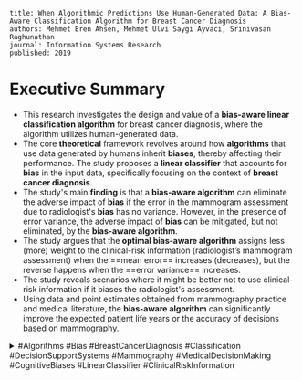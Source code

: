 ```
title: When Algorithmic Predictions Use Human-Generated Data: A Bias-Aware Classification Algorithm for Breast Cancer Diagnosis
authors: Mehmet Eren Ahsen, Mehmet Ulvi Saygi Ayvaci, Srinivasan Raghunathan
journal: Information Systems Research
published: 2019
```

# Executive Summary

*   This research investigates the design and value of a **bias-aware linear classification algorithm** for breast cancer diagnosis, where the algorithm utilizes human-generated data.
*   The core **theoretical** framework revolves around how **algorithms** that use data generated by humans inherit **biases**, thereby affecting their performance. The study proposes a **linear classifier** that accounts for **bias** in the input data, specifically focusing on the context of **breast cancer diagnosis**.
*   The study's main **finding** is that a **bias-aware algorithm** can eliminate the adverse impact of **bias** if the error in the mammogram assessment due to radiologist's **bias** has no variance. However, in the presence of error variance, the adverse impact of **bias** can be mitigated, but not eliminated, by the **bias-aware algorithm**.
*   The study argues that the **optimal bias-aware algorithm** assigns less (more) weight to the clinical-risk information (radiologist’s mammogram assessment) when the ==mean error== increases (decreases), but the reverse happens when the ==error variance== increases.
*   The study reveals scenarios where it might be better not to use clinical-risk information if it biases the radiologist's assessment.
*   Using data and point estimates obtained from mammography practice and medical literature, the **bias-aware algorithm** can significantly improve the expected patient life years or the accuracy of decisions based on mammography.

<details>
  <summary>#Algorithms #Bias #BreastCancerDiagnosis #Classification #DecisionSupportSystems #Mammography #MedicalDecisionMaking #CognitiveBiases #LinearClassifier #ClinicalRiskInformation
</summary>
	
# 1. Introduction

*   **Algorithms** are increasingly used in decision-making across various domains, but they can be susceptible to human **biases** when the input data is human-generated [Agarwal and Dhar 2014].
*   Algorithms using human-generated decisions as inputs can inherit and even exacerbate **biases** [Coiera 2015, Barocas and Selbst 2016].
    *   This situation is seen in areas like loan approvals, job hiring, and law enforcement [Pasquale 2015].
	*   **Algorithms** that ignore **bias** may provide predictions that suffer from limitations akin to those provided by human beings, potentially worsening the errors [Coiera 2015, Barocas and Selbst 2016].
*   The study aims to design an **algorithm** that accounts for **bias** in input data, particularly in the context of a **clinical decision support system (CDSS)** for **breast cancer diagnosis**.
	*   The **CDSS** is a tool to help referring physicians make informed decisions based on **mammography**.
	*   This approach aligns with integrating **information systems (IS)** research methods and **behavioral economics** to address issues and inform **design science research** [Goes, 2013].

## 1.1. Role of Bias in Breast Cancer Diagnosis

*   In **breast cancer diagnosis**, referring physicians use radiologists' assessments, patient clinical-risk information, and patient preferences [Ayvaci et al. 2018].
*   Radiologists provide probabilistic risk assessments based on **mammogram** findings, often considering the patient's clinical-risk information.
*   The impact of clinical-risk information on radiologists’ assessments is debated; some argue it improves accuracy, while others suggest it may bias the radiologist [Loy and Irwig 2004, Elmore et al. 1997].
*   The radiologist’s assessment could be biased by the patient’s clinical-risk information [Carney et al. 2012].
	*   Undue influences resulting from radiologists’ cognitive **biases** may affect the performance of the referring physician.
*   A **CDSS** can be a valuable tool for referring physicians by helping them make recommendations on follow-up actions.
	*   An important component of such a **CDSS** is the **classification algorithm** that uses the **clinical-risk information** and **mammogram** assessment to predict the likelihood of cancer.
*   The study addresses three key research questions:
    *   What is the optimal design of a linear classification algorithm in the presence of radiologist **bias**?
    *   How does the **bias** affect the **algorithm’s** performance and design?
    *   Should the **clinical-risk information** be used at all in the diagnostic process given its potential to **bias** the radiologist?
*   The contributions of this research are:
    *   A new approach to designing a **bias-aware classification algorithm** and analyzing the impact of **bias** on the algorithm and its performance, which is new to the literature.
    *   Quantifying the value of **bias-aware algorithms** in the **breast-cancer-diagnosis** context.

# 2. Related Literature

*   The study is related to literature on cognitive **biases** in medical decision making, the design of **decision support systems (DSS)**, and mathematical modeling of **decision biases**.

## 2.1. Cognitive Biases in Radiological Diagnosis

*   The presence of **clinical-risk information** is critical in **breast-cancer-diagnostic** performance and may reflect features of various types of **biases**.
*   Three common **biases** are **anchoring**, confirmation, and availability, which occur when synthesizing information for medical decisions [Ogdie et al. 2012].
    *   **Anchoring bias**: The human tendency to overvalue a single piece of information.
	    *   In radiology, the radiologist may be anchored by the clinical history when assessing the radiographic image [Lee et al. 2013, Alpert and Hillman 2004].
	    *   To mitigate the **anchoring effect**, it has been suggested that radiologists look at the image first [Griscom 2002].
	*   **Confirmation bias**: The decision maker looks for confirming evidence to bolster an early assessment, rather than trying to disprove it.
	    *   An early judgment based on the patient’s **clinical-risk information** may induce a radiologist to focus on **mammogram** features consistent with the initial impression and ignore the features that conflict with it [Wallsten 1981].
	    *   **Confirmation bias** relates to a radiologist’s interpretation of findings in support of prior conclusions, while **anchoring** relates to overreliance on a single piece of information, the **clinical-risk information**.
	    *   **Confirmation bias** may amplify the **anchoring effect** in diagnostic decisions [Croskerry 2003].
    *   **Availability bias**: A person overestimates the probability of an event that comes immediately to the person’s mind.
	    *   The **clinical-risk information**, when available at the time of imaging interpretation, may nudge the radiologist to be more suspicious of any findings on an image [Eraker and Politser 1982].
	    *   **Availability bias** can occur when a person overestimates the probability of an event that comes immediately to the person’s mind.
	    *   Mamede et al. (2010) found that medical residents were susceptible to **availability bias**.

## 2.2. Related IS Research

*   The existing literature on **classification** under noisy data focuses mainly on the development of expert systems where decision rules are learned from training data [Hong and Tsang 1997, Wu et al. 2003, Saar-Tsechansky and Provost 2007].
    *   Researchers have developed input modification methods to eliminate the negative effects of noise in training data [Mookerjee 2001, Jiang et al. 2005].
*   A substream of the classification literature focuses on discriminating classes under strategically manipulated data [Dalvi et al. 2004].
    *   Researchers proposed methods for optimal classification [Boylu et al. 2010] or for approximate solutions [Boylu et al. 2007].
*   The study’s approach differs from previous studies by:
    *   Explicitly modeling the source of noise as human **biases** rather than strategic agents.
    *   Decomposing the source of noise into systematic and random parts.
    *   Providing theoretical insights into how input **bias** affects **algorithm** design and performance.

## 2.3. Related Decision Analytic Work

*   The **decision analysis** and operations management community is examining problems related to the mathematical modeling of **decision biases**.
    *   An optimization-based approach was proposed to determine the weights for biased quantile judgments [Bansal et al. 2017].
    *   Research has found that **bias** can be beneficial in coordinating the firms’ decisions [Li et al. 2017].
    *   A machine-learning mechanism was developed to alleviate overconfidence **bias** and the overfitting problem while aggregating forecasts [Grushka-Cockayne et al. 2016].
*   The study takes a prescriptive approach and studies how the **algorithm** should be designed to optimally aggregate information and make recommendations in the presence of biased data.

# 3. Model Description

*   The model considers a patient with an unknown true health status and a radiologist assessing the **mammogram** to determine the presence or absence of cancer.
*   The radiologist has access to the patient’s **clinical-risk information**.
*   Presence or absence of cancer is indicated using labels + and −, respectively.
*   The true (unbiased) risk implied by the patient’s **mammogram** (imaging) and the true risk implied by the patient’s **clinical-risk information** are denoted as xi and xc, respectively.
    *   Conditional on the true health status of the patient, xi and xc follow a bivariate-normal distribution.
*   Under **bias**, the radiologist’s estimate, ˆxi, deviates from xi.
    *   The error introduced by **bias** is a random variable that follows a probability distribution.
*   The mean error, β(xc − ¯xc), depends on:
    *   How much xc deviates from its population mean, ¯xc, which serves as the anchor.
    *   The **bias** factor β ≥ 0, which measures the radiologist’s inherent **bias** level.
*   σ0 captures the variability in the error introduced by **bias** [6].
    *   β  0 and σ0  0 correspond to the unbiased assessment of xi.
*   Given a biased assessment from a radiologist, the tasks of the **classification algorithm** (hereafter, **bias-aware algorithm**) are to (i) aggregate ˆxi and xc and (ii) determine a threshold k for the aggregated risk to classify the instance as + or −.
*   The aggregate information, r, is defined as:
    *   r : (1 − α) ˆxi + αxc ,
    *   where α denotes the weight assigned to xc, and 1 − α denotes the weight assigned to ˆxi.
*   The study focuses on exploring the role of **bias** in the design and performance of the **bias-aware algorithm** and not the ability of either type of risk information in discriminating the + cases from the − cases.
*   The following definitions are also used:
    *   I(α, β, σ0)  (μc − μn)/σ as the discriminative ability of r.
    *   ∆i  μci − μni and ∆c  μcc − μnc, respectively.
    *   h : I(0, 0, 0) / I(1, 0, 0)  ∆i / ∆c
    *   t : (UTP − UFN)/P(−) / (UTN − UFP)/P(+)  UTP − UFN / UTN − UFP · P(+) / P(−)

# 4. Theoretical Analysis

*   The analysis explores the optimal **bias-aware algorithm** based on the AUC and the expected utility objectives.
*   It examines how **bias** affects **algorithm** performance and quantifies the impact of ignoring **bias**.
*   The analysis identifies conditions under which it is suboptimal to use the **clinical-risk information** given that it can **bias** the radiologist’s assessment.
*   Finally, the study discusses the case when **bias** impacts error mean and error variance proportionally.

## 4.1. Optimal Bias-Aware Algorithm

*   The **optimal weight** and threshold are characterized in Theorem 1:
    *   α∗(β, σ0) : 1 / (1 + σi / σc (h − ρ) / (σ2 / i (1 − hρ) + σ2 / 0 − σi / σc / β(h − ρ)))
    *   k∗(β, σ0) : k(α∗(β, σ0), β, σ0).
*   Key observations from Theorem 1:
    *   Utility parameters only affect the optimal risk threshold and not the optimal aggregation weight.
    *   If t  1, the risk threshold is also independent of the utility parameters.
    *   When the radiologist is unbiased such that β  0 and σ0  0, the optimal weight for the **clinical-risk information** reduces to that shown by Winkler (1981).
    *   The optimal weight for the clinical-risk information can be negative depending on the relative discriminatory ability of the two risks, the correlation between them, and the **bias** parameters.
*   Structural analysis of the optimal weight:
    *   α∗(β, σ0) is decreasing in **bias** factor β.
    *   An increase in the error variance (σ0) increases the weight assigned to the **clinical-risk information**.
    *   An increase in the correlation between the **clinical-risk information** and the **mammogram** risk (ρ) decreases the weight assigned to the **clinical-risk information** when the error variance is not too high.
    *   The threshold level for risk to recommend a follow-up is increasing in both **bias** factor and error variance.

## 4.2. Impact of Bias Under the Optimal Bias-Aware Algorithm

*   Proposition 1 characterizes how the **bias** factor, error variance, and other model parameters affect the expected utility and the discriminative ability under the **optimal bias-aware algorithm**.
    *   U∗(β2 , σ0)  U∗(β1 , σ0) < U∗(β1 , 0)  U∗(0, 0),
    *   AUC∗(β2 , σ0)  AUC∗(β1 , σ0) < AUC∗(β1 , 0)  AUC∗(0, 0),
    *   U∗(β, σ0) is independent of β and decreases in σ0, σi, σc, and ρ.
*   According to Proposition 1, (i) and (ii), the expected utility and discriminative ability are (weakly) smaller in the presence of **bias** than in its absence even under the **bias-aware algorithm**.
*   When error variance is zero (i.e., σ0  0), the **optimal bias-aware algorithm** eliminates the negative impact of **bias**.
*   In the presence of a positive error variance (i.e., σ0 > 0), the negative effect of **bias** cannot be eliminated through the **optimal bias-aware algorithm** alone.
*   The optimal expected utility, U∗(β, σ0), is independent of the **bias** factor (and, therefore, the mean error), yet it decreases in the error variance.

## 4.3. Impact of Ignoring Bias in the Algorithm

*   The value of the **bias-aware algorithm** is defined as the optimal utility when the algorithm adjusts for **bias** less the utility when the algorithm assumes that **bias** does not exist.
*   The utility value of the **bias-aware algorithm** is defined as:
    *   V(β, σ0) : U∗(β, σ0) − U(α∗(0, 0), β, σ0 , k(α∗(0, 0), 0, 0)).
*   Proposition 2 characterizes how the **bias** affects the value of the **bias-aware algorithm**.
    *   The **bias-aware algorithm** has (i) V(β, σ0) ≥ 0, and (ii) V(β, σ0) is decreasing in β when β < σ2 / 0 /(σc σi · (h − ρ)) and increasing otherwise.
*   The value does not necessarily increase in the **bias** factor (β).
*   If there is no error variance (σ0  0), then an increase in mean error always increases the value of the **bias-aware algorithm**.
*   When the error variance is not zero, the value increases in the mean error only when the mean error is larger than a threshold.
    *   An increase in mean error mitigates the adverse impact of a large error variance for fixed values of α and k.
*   The interaction between the mean error and error variance due to **bias** is critical in determining the value of the **bias-aware algorithm**.

## 4.4. Should the Clinical-Risk Information Be Used Under Radiologist Bias?

*   The adverse impact of mean error alone due to **bias** can be eliminated, but an increase in the error variance diminishes the usefulness of the **clinical-risk information**.
*   The social planner can consider two possible alternatives:
    *   Use the **clinical-risk information** but design the algorithm to account for the **bias**.
    *   Not use the **clinical-risk information** at all.
*   Proposition 3 characterizes when the **clinical-risk information** should be available in the system despite the possibility that it may **bias** the radiologist.
    *   If h ≥ 1 and 1 / h − √(h2 − 1)σ2 / 0 / σ2 / i < ρ, then U∗(β, σ0) < U(0, 0, 0, k(α∗(0, 0), 0, 0)); otherwise, U∗(β, σ0) > U(0, 0, 0, k(α∗(0, 0), 0, 0)).
*   Insights from Proposition 3:
    *   Even when the **clinical-risk information** is informative on its own, not using it in the whole process may be better than using it.
    *   A high-enough correlation will cause the **clinical-risk information** to be not useful.
    *   An increase in the error variance (σ0) enlarges the region in the parameter space where not using the **clinical-risk information** is better than using it.
    *   When a diagnostic task is based on data derived from human experts susceptible to cognitive **biases**, the error variance induced by **bias** is a key factor to consider.

## 4.5. Joint Influence of Bias on Both the Mean Error and Error Variance

*   The baseline model assumes the radiologist’s **bias** influences the mean error and error variance in **mammogram** assessment independently.
*   Assuming that a shift in the **bias** factor has a proportional impact on mean error and error variance, the study models error due to **bias** conditional on **clinical-risk information** as ˆxi − xi | xc ∼ N (β(xc − ¯xc), βσ0).
*   Theorem 2 in Online Appendix B provides the optimal weight and risk threshold under the new model.
*   Proposition 4 suggests that when mean error and error variance are proportional, an increase in the **bias** factor always hurts the **optimal** expected utility or discriminative performance unless there is no error variance.
    *   U∗(β2 , σ0) < U∗(β1 , σ0) < U∗(β1 , 0)  U∗(0, 0),
    *   AUC∗(β2 , σ0) < AUC∗(β1 , σ0) < AUC∗(β1 , 0)  AUC∗(0, 0).
*   The main additional insight from the proposition is that when the **bias** factor influences both the mean error and error variance, the **bias-aware algorithm** alone cannot completely eliminate the adverse impact of **bias**.

# 5. Design and Value of the Bias-Aware Algorithm for Breast Cancer Diagnosis: A Computational Experiment

*   The study uses a **breast-cancer-outcomes database** based on **clinical-risk information** and the medical literature.

## 5.1. Parameter Estimation

*   The study uses the **Breast Cancer Surveillance Consortium (BCSC) database** to estimate the parameters of the **clinical-risk distributions**.
*   The parameters for the clinical-risk distributions are μpc  2.4042, μnc  2.1900, σpc  0.3656, and σnc  0.3869, and the indicated AUC of the clinical-risk information (AUCc) is 0.656.
*   The parameters for the **mammography** distributions are imputed using the performance benchmarks reported in the medical literature.
*   Three different AUC values for the **mammography** risk are selected to represent low (AUCi  0.780), moderate (AUCi  0.820), and high (AUCi  0.890) discriminative ability.
*   The correlation between **mammogram** and **clinical-risk information**, ρ, is estimated as 0.0548 using Spearman’s rank correlation.
*   The study estimates the disutility as the life years lost, following the medical literature.

## 5.2. Optimal Bias-Aware Algorithm: Aggregation Weights and Decision Threshold

*   For the prevailing **clinical-risk** model with an approximate AUC of 0.656 and an average-quality **mammogram** with an AUC of about 0.820, the **clinical-risk information** should carry a relative weight of approximately 24% and the **mammogram** risk should carry a relative weight of 76% under no **bias**.
*   Under no **bias**, a follow-up should be recommended if the weighted risk score exceeds a value of 2.62.
*   The **optimal weight** on the **clinical-risk information** (mammogram risk) generally decreases (increases) when either **bias** factor (β) increases or error variance (σ2 / 0 ) decreases.
*   When both **bias** factor and error variance are sufficiently high, it is optimal to use a larger weight for the **clinical-risk information** under **bias** than under no **bias**.
*   An accurate estimation of **bias** parameters is essential for the **optimal design** of a **bias-aware algorithm**.
*   An increase in any **bias** parameter only increases the threshold.

## 5.3. Impact of Radiologists’ Bias on Breast-Cancer-Diagnosis Outcomes

*   The impact of radiologists’ **bias** is quantified as the reduction in expected life years because of the presence of **bias**.
*   When the accuracy of the **mammography** is moderate (i.e., AUCi  0.820), for the prevailing **clinical-risk** models with AUCc  0.656, the presence of various levels of **bias** could result in a reduction in the expected life years for all patients ranging from 8.00 to 119.69.
*   The adverse impact of **bias** increases as the mean error or error variance due to **bias** increases.
*   The negative impact of **bias** is higher if the **mammogram** is more accurate.
*   A reduction in AUC from 0.837 to 0.831 translates into an additional 237,900 misdiagnoses of patients’ health.
*   Appropriate mechanisms to eliminate or mitigate the **bias** should be adopted.

## 5.4. Value of a Bias-Aware Algorithm for Breast Cancer Diagnosis

*   The value of a **bias-aware algorithm** is examined using the percentage of lost expected life years recovered by accounting for **bias**.
*   The no-**bias** case (β  0 and σ0  0) results in the maximal expected life years.
*   When there is no error variance, σ0  0, the **bias-aware algorithm** is able to recover 100% of the loss incurred by a **bias-blind algorithm**.
*   The value of a **bias-aware algorithm** diminishes when either the mean error or error variance increases, but the value can still be substantial.
*   Mitigating the impact of clinical-risk-information-induced **bias** through a **bias-aware algorithm** alone is likely to be challenging when the radiologist’s **bias**-related behavior is highly unpredictable.

## 5.5. Should the Clinical-Risk Information Be Used for Breast Cancer Diagnosis?

*   Not using the **clinical-risk information** for diagnosing **breast cancer** is sometimes better than using it if it will **bias** the radiologist.
*   The thresholds for the mean error or error variance due to **bias** above which using the **clinical-risk information** leads to an inferior expected utility or AUC are shown in Table 2.
*   The critical role played by the relative discriminative ability of the **clinical-risk information** and **mammogram** in decisions concerning the use of **clinical-risk information** for cancer diagnosis is emphasized.

## 5.6. Impact of Bias When the Accuracy of Clinical-Risk Information Improves

*   As the AUC of **clinical-risk information** increases, the percentage of loss that can be recovered by accounting for **bias** decreases.
*   Correcting for the detrimental effects of **bias** is more difficult at higher **clinical-risk information** AUC values.
*   **Bias** becomes less of an issue and a **bias-aware algorithm** becomes less valuable as the discriminative ability of the **clinical-risk information** improves relative to that of the **mammography**.

# 6. Discussion and Conclusion

*   When algorithms use human-generated input data that suffer from human **biases**, the predictions they generate may exacerbate the errors stemming from such **biases**.
*   The **optimal bias-aware algorithm** can eliminate the adverse impact of **bias** if there is no variability associated with the **bias**-induced error in the radiologist’s assessment.
*   The optimal **bias-aware algorithm** assigns a smaller (larger) weight to the **clinical-risk information** (**radiologist’s mammogram** assessment) when the mean error increases, but the reverse happens when the error variance increases.
*   The **bias-aware algorithm** can significantly improve the expected patient life years.
*   The magnitude of improvement depends critically on the relative discriminative abilities of **clinical-risk information** and **mammogram**.

## 6.1. Translating the Findings Into Clinical Practice

*   Realizing the gains indicated by the study depends on:
    *   Finding ways to incorporate proper weighting of **clinical-risk information** and **mammogram** information.
    *   Reducing, eliminating, or properly adjusting for the **bias** due to **clinical-risk information**.
*   The referring physician should use a decision support system (DSS) that accounts for the unintended over- or underassessment of risk because of the available information.
*   One challenge is that the radiologists a physician deals with could be biased to different degrees, both in terms of **bias** factor (i.e., mean error) and error variance.
*   The relative simplicity of the model makes it possible to incorporate the model into a decision-aid tool.
*   The referring physician’s attitude toward its predictions is another issue to consider.

## 6.2. Future Directions

*   The model can be extended to a general scenario with n attributes and m classification outcomes.
*   Nonlinear aggregation models can provide additional insights into the impact of **bias**.
*   Patient-level **mammography** data would provide better estimates.
*   Estimating the **bias** parameters requires extensive well-designed experiments.
*   The model should be validated by implementing it in a **CDSS** in practice and comparing the actual results with the model predictions.

# Executive summary of 1. Introduction

*   **Algorithms** are increasingly used in decision-making and are prone to human **biases** when they use human-generated data.
*   The study focuses on designing a **bias-aware algorithm** for use in a **CDSS** for **breast cancer diagnosis**.
*   The research aims to answer three key questions about the design and impact of a **bias-aware algorithm** in the context of **breast cancer**.

# Executive summary of 2. XXX (Section 2)

*   The study is related to the literature on cognitive **biases** in medical decision making, the design of **DSS**, and mathematical modeling of **decision biases**.
*   The **anchoring**, confirmation, and **availability biases** can affect **radiological diagnosis**.
*   The study’s approach differs from previous studies by explicitly modeling the source of **bias** as human cognitive flaws.
*   The study takes a prescriptive approach and studies how the **algorithm** should be designed to optimally aggregate information in the presence of biased data.

# Executive summary of 3. Model Description

*   The model considers a patient with an unknown health status and a radiologist assessing a **mammogram** and access to **clinical-risk information**.
*   The error introduced by **bias** is a random variable and a function of a **bias** factor and error variance.
*   The study focuses on exploring the role of **bias** in the design and performance of the **bias-aware algorithm**.
*   The study defines aggregate information, r, and the weight assigned to **clinical-risk information** and **mammogram**.

# Executive summary of 4. Theoretical Analysis

*   The analysis explores the optimal **bias-aware algorithm** based on the AUC and the expected utility objectives, focusing on how **bias** affects **algorithm** performance.
*   The **optimal algorithm**'s characteristics are presented, with key observations.
*   It shows how bias affects utility and discriminative ability and the impact of ignoring **bias**.
*   It also identifies the conditions under which it is suboptimal to use the **clinical-risk information** given that it can bias the radiologist’s assessment.
*   It discusses the impact of both the mean error and the error variance.

# Executive summary of 5. Design and Value of the Bias-Aware Algorithm for Breast Cancer Diagnosis: A Computational Experiment

*   The study uses a **breast-cancer-outcomes database** based on **clinical-risk information** and the medical literature to perform a computational experiment.
*   The parameters for the clinical-risk and mammography distributions are estimated.
*   The impact of radiologists’ **bias** on breast-cancer diagnosis outcomes is quantified.
*   The value of a **bias-aware algorithm** for **breast cancer diagnosis** is examined.
*   The study discusses whether **clinical-risk information** should be used and the impact of **bias** on increasing the accuracy of the **clinical-risk information**.

# Executive summary of 6. Discussion and Conclusion

*   The study examines the design and value of a **bias-aware algorithm** for use in a **CDSS** for **breast cancer diagnosis**.
*   The **optimal bias-aware algorithm** can eliminate the adverse impact of **bias** if there is no variability associated with the **bias**-induced error.
*   The **optimal bias-aware algorithm** assigns a smaller (larger) weight to the **clinical-risk information** (**radiologist’s mammogram** assessment) when the mean error increases, but the reverse happens when the error variance increases.
*   The **bias-aware algorithm** can significantly improve the expected patient life years.
*   The findings can be translated into clinical practice, which involves a proper weighting of **clinical-risk information** and **mammogram** information, and reducing, eliminating, or properly adjusting for the **bias** due to **clinical-risk information**.
*   Future research directions are also suggested.
</details>
